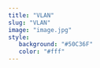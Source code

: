 ```yaml
---
title: "VLAN"
slug: "VLAN"
image: "image.jpg"
style:
   background: "#50C36F"
   color: "#fff"
---
```


